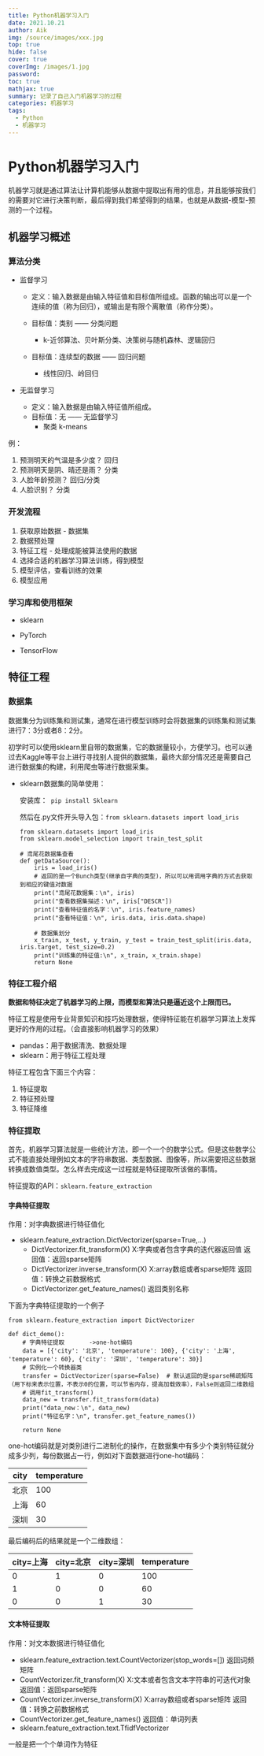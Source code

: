 ```yaml
---
title: Python机器学习入门
date: 2021.10.21
author: Aik
img: /source/images/xxx.jpg
top: true
hide: false
cover: true
coverImg: /images/1.jpg
password: 
toc: true
mathjax: true
summary: 记录了自己入门机器学习的过程
categories: 机器学习
tags:
  - Python
  - 机器学习
---
```


# Python机器学习入门

机器学习就是通过算法让计算机能够从数据中提取出有用的信息，并且能够按我们的需要对它进行决策判断，最后得到我们希望得到的结果，也就是从数据-模型-预测的一个过程。

## 机器学习概述

### 算法分类

- 监督学习

  - 定义：输入数据是由输入特征值和目标值所组成。函数的输出可以是一个连续的值（称为回归），或输出是有限个离散值（称作分类）。

  - 目标值：类别 —— 分类问题
    - k-近邻算法、贝叶斯分类、决策树与随机森林、逻辑回归
  - 目标值：连续型的数据 —— 回归问题
    - 线性回归、岭回归

- 无监督学习

  - 定义：输入数据是由输入特征值所组成。
  - 目标值：无 —— 无监督学习
    - 聚类 k-means

例：

1. 预测明天的气温是多少度？  回归
2. 预测明天是阴、晴还是雨？  分类
3. 人脸年龄预测？  回归/分类
4. 人脸识别？  分类

### 开发流程

1. 获取原始数据 - 数据集
2. 数据预处理
3. 特征工程 - 处理成能被算法使用的数据
4. 选择合适的机器学习算法训练，得到模型
5. 模型评估，查看训练的效果
6. 模型应用

### 学习库和使用框架

- sklearn

- PyTorch

- TensorFlow

## 特征工程

### 数据集

数据集分为训练集和测试集，通常在进行模型训练时会将数据集的训练集和测试集进行7：3分或者8：2分。

初学时可以使用sklearn里自带的数据集，它的数据量较小，方便学习。也可以通过去Kaggle等平台上进行寻找别人提供的数据集，最终大部分情况还是需要自己进行数据集的构建，利用爬虫等进行数据采集。

- sklearn数据集的简单使用：

  安装库：`` pip install Sklearn``

  然后在.py文件开头导入包：``from sklearn.datasets import load_iris``

  ```
  from sklearn.datasets import load_iris
  from sklearn.model_selection import train_test_split
  
  # 鸢尾花数据集查看
  def getDataSource():
      iris = load_iris()
      # 返回的是一个Bunch类型(继承自字典的类型)，所以可以用调用字典的方式去获取到相应的键值对数据
      print("鸢尾花数据集：\n", iris)
      print("查看数据集描述：\n", iris["DESCR"])
      print("查看特征值的名字：\n", iris.feature_names)
      print("查看特征值：\n", iris.data, iris.data.shape)
  
      # 数据集划分
      x_train, x_test, y_train, y_test = train_test_split(iris.data, iris.target, test_size=0.2)
      print("训练集的特征值:\n", x_train, x_train.shape)
      return None
  ```

### 特征工程介绍

**数据和特征决定了机器学习的上限，而模型和算法只是逼近这个上限而已。**

特征工程是使用专业背景知识和技巧处理数据，使得特征能在机器学习算法上发挥更好的作用的过程。（会直接影响机器学习的效果）

- pandas：用于数据清洗、数据处理
- sklearn：用于特征工程处理

特征工程包含下面三个内容：

1. 特征提取
2. 特征预处理
3. 特征降维

### 特征提取

首先，机器学习算法就是一些统计方法，即一个一个的数学公式。但是这些数学公式不能直接处理例如文本的字符串数据、类型数据、图像等，所以需要把这些数据转换成数值类型。怎么样去完成这一过程就是特征提取所该做的事情。

特征提取的API：``sklearn.feature_extraction``

#### 字典特征提取

作用：对字典数据进行特征值化

- sklearn.feature_extraction.DictVectorizer(sparse=True,...)
  - DictVectorizer.fit_transform(X)	X:字典或者包含字典的迭代器返回值	返回值：返回sparse矩阵
  - DictVectorizer.inverse_transform(X)    X:array数组或者sparse矩阵    返回值：转换之前数据格式
  - DictVectorizer.get_feature_names()    返回类别名称

下面为字典特征提取的一个例子

```
from sklearn.feature_extraction import DictVectorizer

def dict_demo():
    # 字典特征提取       ->one-hot编码
    data = [{'city': '北京', 'temperature': 100}, {'city': '上海', 'temperature': 60}, {'city': '深圳', 'temperature': 30}]
    # 实例化一个转换器类
    transfer = DictVectorizer(sparse=False)  # 默认返回的是sparse稀疏矩阵（用下标来表示位置，不表示0的位置，可以节省内存，提高加载效率），False则返回二维数组
    # 调用fit_transform()
    data_new = transfer.fit_transform(data)
    print("data_new：\n", data_new)
    print("特征名字：\n", transfer.get_feature_names())

    return None
```

one-hot编码就是对类别进行二进制化的操作，在数据集中有多少个类别特征就分成多少列，每份数据占一行，例如对下面数据进行one-hot编码：

| city | temperature |
| ---- | ----------- |
| 北京 | 100         |
| 上海 | 60          |
| 深圳 | 30          |

最后编码后的结果就是一个二维数组：

| city=上海 | city=北京 | city=深圳 | temperature |
| --------- | --------- | --------- | ----------- |
| 0         | 1         | 0         | 100         |
| 1         | 0         | 0         | 60          |
| 0         | 0         | 1         | 30          |

#### 文本特征提取

作用：对文本数据进行特征值化

- sklearn.feature_extraction.text.CountVectorizer(stop_words=[])	返回词频矩阵
- CountVectorizer.fit_transform(X)    X:文本或者包含文本字符串的可迭代对象    返回值：返回sparse矩阵
- CountVectorizer.inverse_transform(X)    X:array数组或者sparse矩阵    返回值：转换之前数据格式
- CountVectorizer.get_feature_names()    返回值：单词列表
- sklearn.feature_extraction.text.TfidfVectorizer

一般是把一个个单词作为特征

